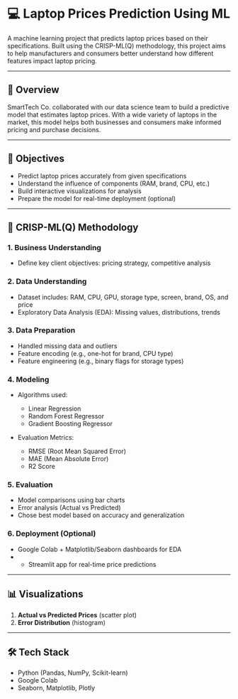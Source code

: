 # 💻 Laptop Prices Prediction Using ML

A machine learning project that predicts laptop prices based on their specifications. Built using the CRISP-ML(Q) methodology, this project aims to help manufacturers and consumers better understand how different features impact laptop pricing.

---

## 🚀 Overview

SmartTech Co. collaborated with our data science team to build a predictive model that estimates laptop prices. With a wide variety of laptops in the market, this model helps both businesses and consumers make informed pricing and purchase decisions.

---

## 🎯 Objectives

* Predict laptop prices accurately from given specifications
* Understand the influence of components (RAM, brand, CPU, etc.)
* Build interactive visualizations for analysis
* Prepare the model for real-time deployment (optional)

---

## 🧠 CRISP-ML(Q) Methodology

### 1. Business Understanding

* Define key client objectives: pricing strategy, competitive analysis

### 2. Data Understanding

* Dataset includes: RAM, CPU, GPU, storage type, screen, brand, OS, and price
* Exploratory Data Analysis (EDA): Missing values, distributions, trends

### 3. Data Preparation

* Handled missing data and outliers
* Feature encoding (e.g., one-hot for brand, CPU type)
* Feature engineering (e.g., binary flags for storage types)

### 4. Modeling

* Algorithms used:

  * Linear Regression
  * Random Forest Regressor
  * Gradient Boosting Regressor
* Evaluation Metrics:

  * RMSE (Root Mean Squared Error)
  * MAE (Mean Absolute Error)
  * R2 Score

### 5. Evaluation

* Model comparisons using bar charts
* Error analysis (Actual vs Predicted)
* Chose best model based on accuracy and generalization

### 6. Deployment (Optional)

* Google Colab + Matplotlib/Seaborn dashboards for EDA
* * Streamlit app for real-time price predictions

---

## 📊 Visualizations

1. **Actual vs Predicted Prices** (scatter plot)
2. **Error Distribution** (histogram)

---

## 🛠 Tech Stack

* Python (Pandas, NumPy, Scikit-learn)
* Google Colab
* Seaborn, Matplotlib, Plotly

